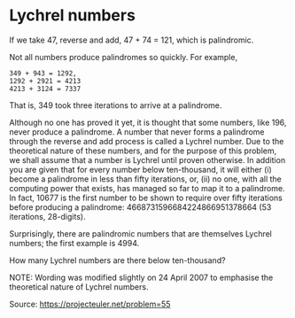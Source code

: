 # Lychrel numbers
If we take 47, reverse and add, 47 + 74 = 121, which is palindromic.

Not all numbers produce palindromes so quickly. For example,

```
349 + 943 = 1292,
1292 + 2921 = 4213
4213 + 3124 = 7337
```

That is, 349 took three iterations to arrive at a palindrome.

Although no one has proved it yet, it is thought that some numbers, like 196, never produce a palindrome. A number that never forms a palindrome through the reverse and add process is called a Lychrel number. Due to the theoretical nature of these numbers, and for the purpose of this problem, we shall assume that a number is Lychrel until proven otherwise. In addition you are given that for every number below ten-thousand, it will either (i) become a palindrome in less than fifty iterations, or, (ii) no one, with all the computing power that exists, has managed so far to map it to a palindrome. In fact, 10677 is the first number to be shown to require over fifty iterations before producing a palindrome: 4668731596684224866951378664 (53 iterations, 28-digits).

Surprisingly, there are palindromic numbers that are themselves Lychrel numbers; the first example is 4994.

How many Lychrel numbers are there below ten-thousand?

NOTE: Wording was modified slightly on 24 April 2007 to emphasise the theoretical nature of Lychrel numbers.

Source: https://projecteuler.net/problem=55
